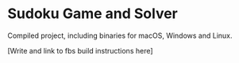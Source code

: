 # Sudoku Game and Solver

Compiled project, including binaries for macOS, Windows and Linux.

[Write and link to fbs build instructions here]

